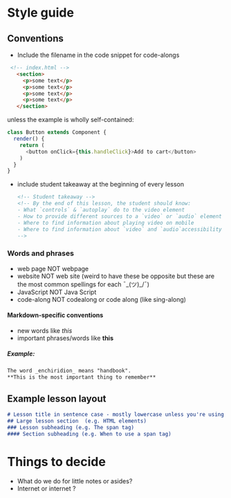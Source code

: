 # Style guide

## Conventions

* Include the filename in the code snippet for code-alongs
 ```html
  <!-- index.html -->
    <section>
      <p>some text</p>
      <p>some text</p>
      <p>some text</p>
      <p>some text</p>
    </section>
  ```
  unless the example is wholly self-contained:

  ```javascript
  class Button extends Component {
    render() {
      return (
        <button onClick={this.handleClick}>Add to cart</button>
      )
    }
  }
  ```
* include student takeaway at the beginning of every lesson
  ```markdown
  <!-- Student takeaway -->
  <!-- By the end of this lesson, the student should know:
  - What `controls` & `autoplay` do to the video element 
  - How to provide different sources to a `video` or `audio` element
  - Where to find information about playing video on mobile
  - Where to find information about `video` and `audio`accessibility
  -->
  ```
### Words and phrases
* web page NOT webpage
* website NOT web site (weird to have these be opposite but these are the most common spellings for each ¯\_(ツ)_/¯)
* JavaScript NOT Java Script
* code-along NOT codealong or code along (like sing-along)

#### Markdown-specific conventions
* new words like _this_
* important phrases/words like **this**

##### Example:
```markdown
The word _enchiridion_ means "handbook".
**This is the most important thing to remember**
```

## Example lesson layout
```markdown
# Lesson title in sentence case - mostly lowercase unless you're using a name like HTML or React Router
## Large lesson section  (e.g. HTML elements)
### Lesson subheading (e.g. The span tag)
#### Section subheading (e.g. When to use a span tag)

```

# Things to decide
* What do we do for little notes or asides?
* Internet or internet ?
